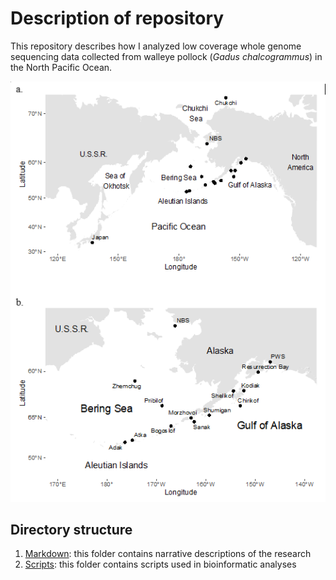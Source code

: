 # Description of repository

This repository describes how I analyzed low coverage whole genome sequencing data collected from walleye pollock (*Gadus chalcogrammus*) in the North Pacific Ocean. 

![CollectionSites](https://github.com/EleniLPetrou/pollock_wgs/blob/main/markdowns/plots/sample_sites.png)

## Directory structure
1. [Markdown](https://github.com/EleniLPetrou/pollock_wgs/tree/main/markdowns): this folder contains narrative descriptions of the research
2. [Scripts](https://github.com/EleniLPetrou/pollock_wgs/tree/main/scripts): this folder contains scripts used in bioinformatic analyses

